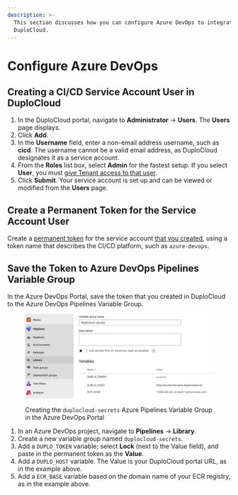 ```yaml
---
description: >-
  This section discusses how you can configure Azure DevOps to integrate with
  DuploCloud.
---
```


# Configure Azure DevOps

## Creating a CI/CD Service Account User in DuploCloud <a href="#create-cicd-service-account-user-in-duplocloud" id="create-cicd-service-account-user-in-duplocloud"></a>

1. In the DuploCloud portal, navigate to **Administrator** -> **Users**. The **Users** page displays.
2. Click **Add**.
3. In the **Username** field, enter a non-email address username, such as **cicd**. The username cannot be a valid email address, as DuploCloud designates it as a service account.&#x20;
4. From the **Roles** list box, select **Admin** for the fastest setup. If you select **User**, you must [give Tenant access to that user](../../user-administration/access-control/tenant-access/).
5. Click **Submit**. Your service account is set up and can be viewed or modified from the **Users** page.

## Create a Permanent Token for the Service Account User <a href="#create-permanent-token-for-service-account-user" id="create-permanent-token-for-service-account-user"></a>

Create a [permanent token](../../user-administration/access-control/api-tokens.md#permanent-api-tokens) for the service account [that you created](configure-azure-devops.md#create-cicd-service-account-user-in-duplocloud), using a token name that describes the CI/CD platform, such as `azure-devops`.

## Save the Token to Azure DevOps Pipelines Variable Group <a href="#save-token-to-azure-devops-pipelines-variable-group" id="save-token-to-azure-devops-pipelines-variable-group"></a>

In the Azure DevOps Portal, save the token that you created in DuploCloud to the Azure DevOps Pipelines Variable Group.

<figure><img src="../../.gitbook/assets/azure-devops-duplocloud-secrets.png" alt="Azure DevOps Pipelines Library section with a Variable Group named duplocloud-secrets selected for editing. DUPLO_TOKEN is defined but the value is secret and hidden. DUPLO_HOST is the URL for the DuploCloud portal including the https but not any path suffix. ECR_BASE is defined with the FQDN for an ECR repo for account 12345 but excluding any repo-specific path."><figcaption><p>Creating the <code>duplocloud-secrets</code> Azure Pipelines Variable Group in the Azure DevOps Portal</p></figcaption></figure>

1. In an Azure DevOps project, navigate to **Pipelines** -> **Library**.
2. Create a new variable group named `duplocloud-secrets`.
3. Add a `DUPLO_TOKEN` variable; select **Lock** (next to the Value field), and paste in the permanent token as the **Value**.
4. Add a `DUPLO_HOST` variable. The Value is your DuploCloud portal URL, as in the example above.
5. Add a `ECR_BASE` variable based on the domain name of your ECR registry, as in the example above.
